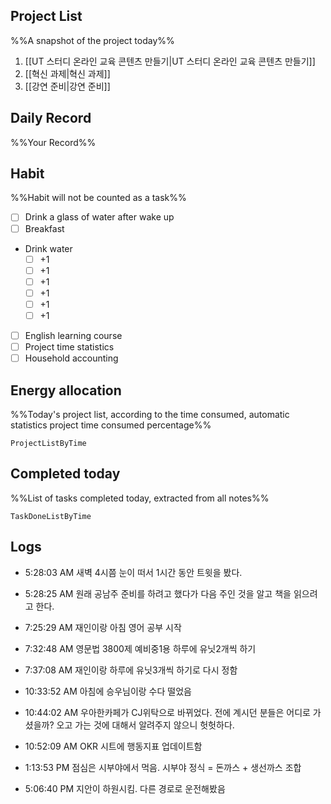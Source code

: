 ## Project List
%%A snapshot of the project today%%
1. [[UT 스터디 온라인 교육 콘텐츠 만들기|UT 스터디 온라인 교육 콘텐츠 만들기]]
2. [[혁신 과제|혁신 과제]]
3. [[강연 준비|강연 준비]]

## Daily Record
%%Your Record%%

## Habit
%%Habit will not be counted as a task%%
- [ ] Drink a glass of water after wake up
- [ ] Breakfast
- Drink water
	- [ ] +1
	- [ ] +1
	- [ ] +1
	- [ ] +1
	- [ ] +1
	- [ ] +1
- [ ] English learning course
- [ ] Project time statistics
- [ ] Household accounting

## Energy allocation
%%Today's project list, according to the time consumed, automatic statistics project time consumed percentage%%
```LifeOS
ProjectListByTime
```

## Completed today
%%List of tasks completed today, extracted from all notes%%
```LifeOS
TaskDoneListByTime
```

## Logs
- 5:28:03 AM 새벽 4시쯤 눈이 떠서 1시간 동안 트윗을 봤다.
- 5:28:25 AM 원래 공남주 준비를 하려고 했다가 다음 주인 것을 알고 책을 읽으려고 한다.
- 7:25:29 AM 재인이랑 아침 영어 공부 시작

- 7:32:48 AM 영문법 3800제 예비중1용 하루에 유닛2개씩 하기

- 7:37:08 AM 재인이랑 하루에 유닛3개씩 하기로 다시 정함

- 10:33:52 AM 아침에 승우님이랑 수다 떨었음
- 10:44:02 AM 우아한카페가 CJ위탁으로 바뀌었다. 전에 계시던 분들은 어디로 가셨을까? 오고 가는 것에 대해서 알려주지 않으니 헛헛하다.
- 10:52:09 AM OKR 시트에 행동지표 업데이트함
- 1:13:53 PM 점심은 시부야에서 먹음. 시부야 정식 = 돈까스 + 생선까스 조합
- 5:06:40 PM 지안이 하원시킴. 다른 경로로 운전해봤음
